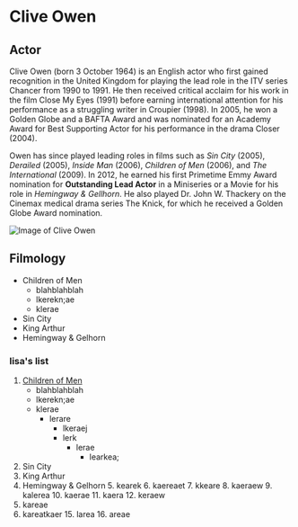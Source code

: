 # Clive Owen
<!---
[comment]: <> (this comment format did not work; works for MD but not when published on git - git takes html)
 hello world -->
 
<comment this out>

## Actor
Clive Owen (born 3 October 1964) is an English actor who first gained recognition in the United Kingdom for playing the lead role in the ITV series Chancer from 1990 to 1991. He then received critical acclaim for his work in the film Close My Eyes (1991) before earning international attention for his performance as a struggling writer in Croupier (1998). In 2005, he won a Golden Globe and a BAFTA Award and was nominated for an Academy Award for Best Supporting Actor for his performance in the drama Closer (2004).

Owen has since played leading roles in films such as *Sin City* (2005), *Derailed* (2005), *Inside Man* (2006), *Children of Men* (2006), and *The International* (2009). In 2012, he earned his first Primetime Emmy Award nomination for **Outstanding Lead Actor** in a Miniseries or a Movie for his role in *Hemingway & Gellhorn*. He also played Dr. John W. Thackery on the Cinemax medical drama series The Knick, for which he received a Golden Globe Award nomination.

![Image of Clive Owen](https://s-media-cache-ak0.pinimg.com/736x/f0/47/c2/f047c219927e68ed86b2ac22c7802474.jpg)

## Filmology

* Children of Men
	* blahblahblah
	* lkerekn;ae
	* klerae 
* Sin City
* King Arthur
* Hemingway & Gelhorn

### lisa's list
1. [Children of Men](http://www.imdb.com/title/tt0206634/) 
	* blahblahblah
	* lkerekn;ae
	* klerae 
		* lerare
			* lkeraej
			* lerk
				* lerae
					* learkea;
2. Sin City
3. King Arthur
4. Hemingway & Gelhorn
	5. kearek
		6. kaereaet
		7. kkeare
			8. kaeraew
				9. kalerea
				10. kaerae
					11. kaera
					12. keraew
13. kareae
14. kareatkaer
	15. larea
	16. areae
